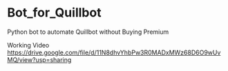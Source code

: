 # Bot_for_Quillbot
Python bot to automate Quillbot without Buying Premium

Working Video
https://drive.google.com/file/d/11N8dhvYhbPw3R0MADxMWz68D6O9wUvMQ/view?usp=sharing
